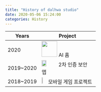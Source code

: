 ```yaml
---
title: "History of dalhwa studio"
date: 2020-05-06 15:24:00
categories: History
---
```


| Years | Project |
| - | - |
| 2020 | <img src="https://user-images.githubusercontent.com/64881706/82163721-cd73b100-98e7-11ea-9295-35e93432b37d.jpg" width = "50" height = "50"> AI 홈  |
| 2019~2020 | <img src="https://user-images.githubusercontent.com/64881706/82164542-1b8ab380-98ec-11ea-90e7-d90b2b976971.png" width = "30%" height = "30%" >  2차 인증 보안 앱|
| 2018~2019 | <img src="https://user-images.githubusercontent.com/64881706/82165206-1f6c0500-98ef-11ea-9c79-c53647884ac4.png" width="10%" height="10%"> 모바일 게임 프로젝트 |



